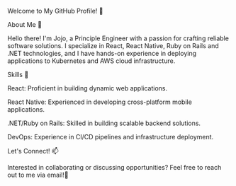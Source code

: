 Welcome to My GitHub Profile! 👋

About Me 🚀

Hello there! I'm Jojo, a Principle Engineer with a passion for crafting reliable software solutions. I specialize in React, React Native, Ruby on Rails and .NET technologies, and I have hands-on experience in deploying applications to Kubernetes and AWS cloud infrastructure.

Skills 💼

React: Proficient in building dynamic web applications.

React Native: Experienced in developing cross-platform mobile applications.

.NET/Ruby on Rails: Skilled in building scalable backend solutions.

DevOps: Experience in CI/CD pipelines and infrastructure deployment.

Let's Connect! 📫

Interested in collaborating or discussing opportunities? Feel free to reach out to me via email!🌟
